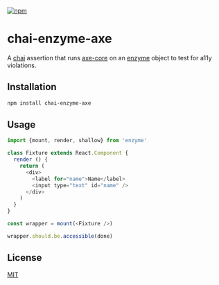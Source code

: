 [npm]: https://img.shields.io/npm/v/chai-enzyme-axe.svg
[npm-url]: https://npmjs.com/package/chai-enzyme-axe

[![npm][npm]][npm-url]

# chai-enzyme-axe
A [chai]() assertion that runs [axe-core]() on an [enzyme]() object to test
for a11y violations.

## Installation

```sh
npm install chai-enzyme-axe
```

## Usage

```js
import {mount, render, shallow} from 'enzyme'

class Fixture extends React.Component {
  render () {
    return (
      <div>
        <label for="name">Name</label>
        <input type="text" id="name" />
      </div>
    )
  }
}

const wrapper = mount(<Fixture />)

wrapper.should.be.accessible(done)
```

## License

[MIT](LICENSE)
